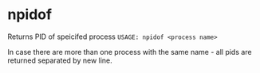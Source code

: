 # npidof
Returns PID of speicifed process
```USAGE: npidof <process name>```

In case there are more than one process with the same name - all pids are returned separated by new line.
